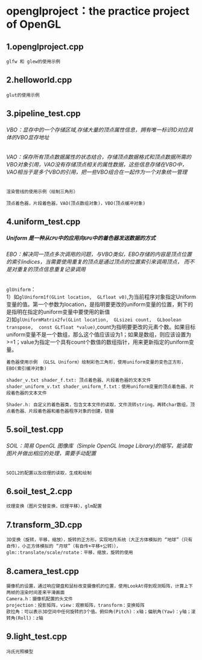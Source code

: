 # openglproject：the practice project of OpenGL
## 1.openglproject.cpp
```
glfw 和 glew的使用示例
```
## 2.helloworld.cpp
```
glut的使用示例
```

## 3.pipeline_test.cpp

###### VBO：显存中的一个存储区域,存储大量的顶点属性信息，拥有唯一标识ID对应具体的VBO显存地址

###### VAO：保存所有顶点数据属性的状态结合，存储顶点数据格式和顶点数据所需的VBO对象引用，VAO没有存储顶点相关的属性数据，这些信息存储在VBO中，VAO相当于是多个VBO的引用，把一些VBO组合在一起作为一个对象统一管理


```
渲染管线的使用示例（绘制三角形）   

顶点着色器，片段着色器，VAO(顶点数组对象)，VBO(顶点缓冲对象)
```

## 4.uniform_test.cpp

##### Uniform 是一种从`CPU`中的应用向`GPU`中的着色器发送数据的方式

###### EBO：解决同一顶点多次调用的问题，与VBO类似，EBO存储的内容是顶点位置的索引indices，当需要使用重复的顶点是通过顶点的位置索引来调用顶点， 而不是对重复的顶点信息重复记录调用

`glUniform`：<br />
1）如`glUniform1f(GLint location,  GLfloat v0)`,为当前程序对象指定Uniform变量的值。第一个参数为location，是指明要更改的uniform变量的位置，剩下的是指明在指定的uniform变量中要使用的新值<br />
2)如`glUniformMatrix2fv(GLint location,  GLsizei count,  GLboolean transpose,  const GLfloat *value)`,count为指明要更改的元素个数。如果目标uniform变量不是一个数组，那么这个值应该设为1；如果是数组，则应该设置为>=1；value为指定一个具有count个数值的数组指针，用来更新指定的uniform变量。



```
着色器使用示例 （GLSL Uniform）绘制彩色三角形，使用uniform变量的变色正方形，EBO(索引缓冲对象)

shader_v.txt shader_f.txt: 顶点着色器、片段着色器的文本文件
shader_uniform_v.txt shader_uniform_f.txt：使用uniform变量的顶点着色器、片段着色器的文本文件

Shader.h: 自定义的着色器类，包含文本文件的读取，文件流转string，再转char数组，顶点着色器、片段着色器和着色器程序对象的创建，链接

```

## 5.soil_test.cpp

###### SOIL：简易 OpenGL 图像库（Simple OpenGL Image Library)的缩写，能读取图片并做出相应的处理，需要手动配置


```
SOIL2的配置以及纹理的读取，生成和绘制
```


## 6.soil_test_2.cpp

```
纹理变换（图片交替变换，纹理平移），glm配置
```

## 7.transform_3D.cpp

```
3D变换（旋转，平移，缩放），旋转的正方形，实现地月系统（大正方体模拟的 “地球”（只有自传），小正方体模拟的 “月球”（有自传+平移+公转）），glm::translate/scale/rotate：平移，缩放，旋转的使用
```

## 8.camera_test.cpp
```
摄像机的设置，通过响应键盘和鼠标改变摄像机的位置，使用LookAt得到观测矩阵，计算上下两帧的渲染时间差来平滑画面
Camera.h：摄像机配置的头文件
projection：投影矩阵，view：观察矩阵，transform：变换矩阵
欧拉角：可以表示3D空间中任何旋转的3个值。俯仰角(Pitch)：x轴；偏航角(Yaw)：y轴；滚转角(Roll)：z轴
```

## 9.light_test.cpp
```
冯氏光照模型
```
